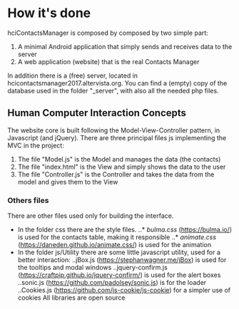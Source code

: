 # How it's done

hciContactsManager is composed by composed by two simple part:

1. A minimal Android application that simply sends and receives data to the server
2. A web application (website) that is the real Contacts Manager

In addition there is a (free) server, located in hcicontactsmanager2017.altervista.org.
You can find a (empty) copy of the database used in the folder \"_server\", with also all the needed php files.

## Human Computer Interaction Concepts

The website core is built following the Model-View-Controller pattern, in Javascript (and jQuery).
There are three principal files js implementing the MVC in the project:
1. The file "Model.js" is the Model and manages the data (the contacts)
2. The file "index.html" is the View and simply shows the data to the user
3. The file "Controller.js" is the Controller and takes the data from the model and gives them to the View

### Others files ###
There are other files used only for building the interface.
- In the folder css there are the style files. 
..* *bulma.css* (https://bulma.io/) is used for the contacts table, making it responsible
..* *animate.css* (https://daneden.github.io/animate.css/) is used for the animation
- In the folder js/Utility there are some little javascript utility, used for a better interaction:
..jBox.js (https://stephanwagner.me/jBox) is used for the tooltips and modal windows
..jquery-confirm.js (https://craftpip.github.io/jquery-confirm/) is used for the alert boxes
..sonic.js (https://github.com/padolsey/sonic.js) is for the loader
..Cookies.js (https://github.com/js-cookie/js-cookie) for a simpler use of cookies
All libraries are open source
